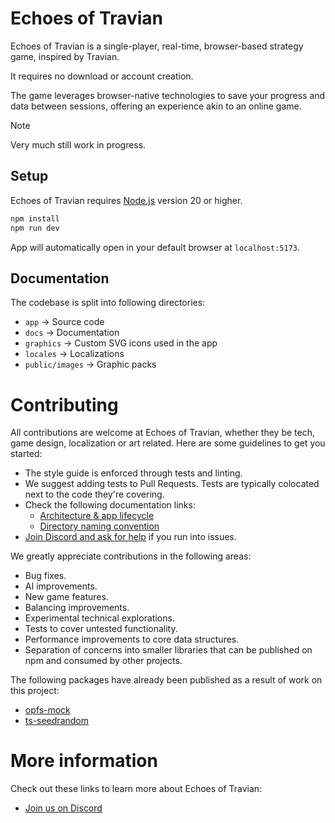 # Echoes of Travian

Echoes of Travian is a single-player, real-time, browser-based strategy game, inspired by Travian.

It requires no download or account creation.

The game leverages browser-native technologies to save your progress and data between sessions, offering an experience akin to an online game.

> [!NOTE]
> Very much still work in progress.

## Setup

Echoes of Travian requires [Node.js](https://nodejs.org/en/download/package-manager) version 20 or higher.

```bash
npm install
npm run dev
```

App will automatically open in your default browser at `localhost:5173`.

## Documentation

The codebase is split into following directories:

- `app` → Source code
- `docs` → Documentation
- `graphics` → Custom SVG icons used in the app
- `locales` → Localizations
- `public/images` → Graphic packs

# Contributing

All contributions are welcome at Echoes of Travian, whether they be tech, game design, localization or art related. Here are some guidelines to get you started:

- The style guide is enforced through tests and linting.
- We suggest adding tests to Pull Requests. Tests are typically colocated next to the code they're covering.
- Check the following documentation links:
  - [Architecture & app lifecycle](/docs/ARCHITECTURE.md)
  - [Directory naming convention](/docs/DIRECTORY_NAMING_CONVENTION.md)
- [Join Discord and ask for help](https://discord.gg/KZsWW3Z8) if you run into issues.

We greatly appreciate contributions in the following areas:

- Bug fixes.
- AI improvements.
- New game features.
- Balancing improvements.
- Experimental technical explorations.
- Tests to cover untested functionality.
- Performance improvements to core data structures.
- Separation of concerns into smaller libraries that can be published on npm and consumed by other projects.

The following packages have already been published as a result of work on this project:
  - [opfs-mock](https://www.npmjs.com/package/opfs-mock)
  - [ts-seedrandom](https://www.npmjs.com/package/ts-seedrandom)

# More information

Check out these links to learn more about Echoes of Travian:

- [Join us on Discord](https://discord.gg/KZsWW3Z8)
